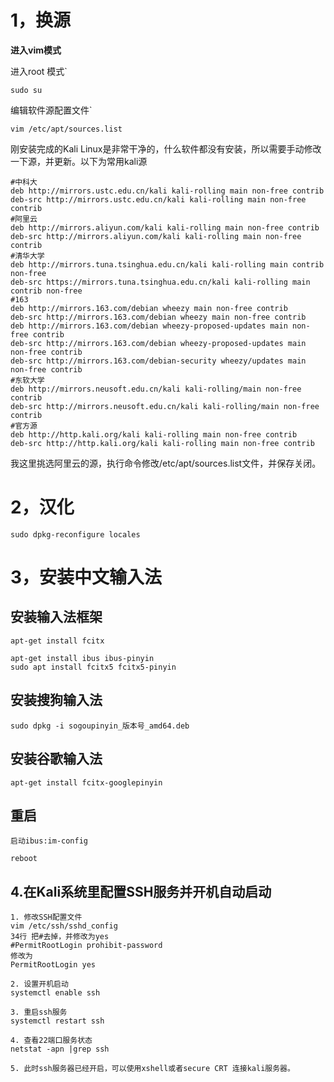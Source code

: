 

# 1，换源

**进入vim模式**

进入root 模式`

```
sudo su
```



编辑软件源配置文件`

```
vim /etc/apt/sources.list

```

刚安装完成的Kali Linux是非常干净的，什么软件都没有安装，所以需要手动修改一下源，并更新。以下为常用kali源

```text
#中科大
deb http://mirrors.ustc.edu.cn/kali kali-rolling main non-free contrib
deb-src http://mirrors.ustc.edu.cn/kali kali-rolling main non-free contrib
#阿里云
deb http://mirrors.aliyun.com/kali kali-rolling main non-free contrib
deb-src http://mirrors.aliyun.com/kali kali-rolling main non-free contrib
#清华大学
deb http://mirrors.tuna.tsinghua.edu.cn/kali kali-rolling main contrib non-free
deb-src https://mirrors.tuna.tsinghua.edu.cn/kali kali-rolling main contrib non-free
#163
deb http://mirrors.163.com/debian wheezy main non-free contrib
deb-src http://mirrors.163.com/debian wheezy main non-free contrib
deb http://mirrors.163.com/debian wheezy-proposed-updates main non-free contrib
deb-src http://mirrors.163.com/debian wheezy-proposed-updates main non-free contrib
deb-src http://mirrors.163.com/debian-security wheezy/updates main non-free contrib
#东软大学
deb http://mirrors.neusoft.edu.cn/kali kali-rolling/main non-free contrib
deb-src http://mirrors.neusoft.edu.cn/kali kali-rolling/main non-free contrib
#官方源
deb http://http.kali.org/kali kali-rolling main non-free contrib
deb-src http://http.kali.org/kali kali-rolling main non-free contrib
```

我这里挑选阿里云的源，执行命令修改/etc/apt/sources.list文件，并保存关闭。

# 2，汉化

```
sudo dpkg-reconfigure locales
```



# 3，安装中文输入法

## 安装输入法框架

```
apt-get install fcitx 

apt-get install ibus ibus-pinyin
sudo apt install fcitx5 fcitx5-pinyin
```



## 安装搜狗输入法

```
sudo dpkg -i sogoupinyin_版本号_amd64.deb
```



## 安装谷歌输入法

```
apt-get install fcitx-googlepinyin 
```

## 重启

```
启动ibus:im-config

reboot 
```



## 4.在Kali系统里配置SSH服务并开机自动启动

```
1. 修改SSH配置文件
vim /etc/ssh/sshd_config
34行 把#去掉，并修改为yes
#PermitRootLogin prohibit-password
修改为
PermitRootLogin yes

2. 设置开机启动
systemctl enable ssh

3. 重启ssh服务
systemctl restart ssh

4. 查看22端口服务状态
netstat -apn |grep ssh

5. 此时ssh服务器已经开启，可以使用xshell或者secure CRT 连接kali服务器。
```





